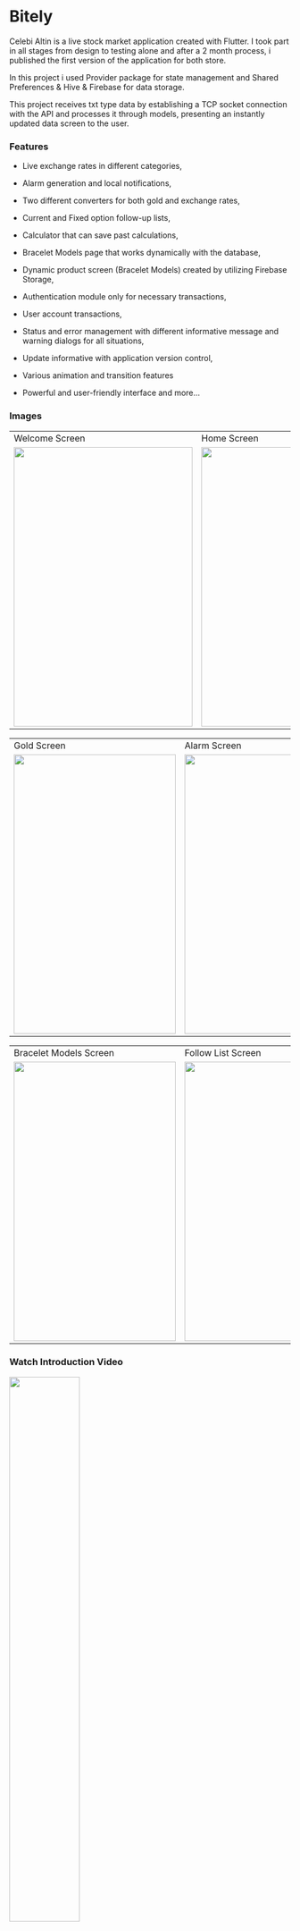 # Bitely

Celebi Altin is a live stock market application created with Flutter. I took part in all stages from design to testing alone and after a 2 month process, i published the first version of the application for both store.

In this project i used Provider package for state management and Shared Preferences & Hive & Firebase for data storage.

This project receives txt type data by establishing a TCP socket connection with the API and processes it through models, presenting an instantly updated data screen to the user.

### Features

- Live exchange rates in different categories,

- Alarm generation and local notifications,

- Two different converters for both gold and exchange rates,

- Current and Fixed option follow-up lists,

- Calculator that can save past calculations,

- Bracelet Models page that works dynamically with the database,

- Dynamic product screen (Bracelet Models) created by utilizing Firebase Storage,

- Authentication module only for necessary transactions,

- User account transactions,

- Status and error management with different informative message and warning dialogs for all situations,

- Update informative with application version control,

- Various animation and transition features

- Powerful and user-friendly interface and more...



### Images

<table>
  <tr>
     <td>Welcome Screen</td>
     <td>Home Screen</td>
     <td>Side Menu Bar</td>
  </tr>
  <tr>
    <td><img src="https://play-lh.googleusercontent.com/6EinVFx0RU1SZxm5dkijT5bvq5j-G2BMvyZaAQAznPMsUwEAWnVex85Z4CgiLnBidRa1=w2560-h1440-rw" width=320 height=500></td>
    <td><img src="https://play-lh.googleusercontent.com/eIhcL3wpLkox4CZm0v8AEe2ydQbNCHOMHhzUCR7dwxSJ5J7nY3hcbBto7BM0NBwM5A=w2560-h1440-rw" width=290 height=500></td>
    <td><img src="https://play-lh.googleusercontent.com/9sIaaHg2d8-9nGJB9uFVQrKTtLebVUzL8KZIWjGIsx33qLOmDNqjyVWU_upiWtSeAH3a=w2560-h1440-rw" width=290 height=500></td>
  </tr>
 </table>
 
 
<table>
  <tr>
     <td>Gold Screen</td>
     <td>Alarm Screen</td>
     <td>Converter Screen</td>
  </tr>
  <tr>
    <td><img src="https://play-lh.googleusercontent.com/siHXcDHY7pQbpNYCzXZUdxohOhT2yhzN-Rs9QxL90A8yht46M3hQ7cqVW4yMC15I52g5=w2560-h1440-rw" width=290 height=500></td>
    <td><img src="https://play-lh.googleusercontent.com/jwi16e9Ch3FnKiZnEq_4h1hiU32y3W0jfTY9nH92GkKYSfX_dS2RHf82NVPIEO_tzUU=w2560-h1440-rw" width=290 height=500></td>
    <td><img src="https://play-lh.googleusercontent.com/1Przp8eWeeTwyallmJ59iwfa62M0ZSGmnfojAl9nDwnr55nJL4apnKYQiRDirOjesaM=w2560-h1440-rw" width=290 height=500></td>
  </tr>
 </table>
 
 <table>
  <tr>
     <td>Bracelet Models Screen</td>
     <td>Follow List Screen</td>
     <td>Contact Us Screen</td>
  </tr>
  <tr>
    <td><img src="https://play-lh.googleusercontent.com/Jc6YjCpfiJxxidOxP0KsI6m_uXCREaKPcCtNhW0z8dQMKjyOTaq1hBWmRMFDzehCRxg=w2560-h1440-rw" width=290 height=500></td>
    <td><img src="https://play-lh.googleusercontent.com/L8Glv1M71jJwxZq2G6gJiSxPHjxE3Ob1BxN1DVjDeaX8If8R1Y8y3v7FBylNdI0Ji9I=w2560-h1440-rw" width=290 height=500></td>
    <td><img src="https://play-lh.googleusercontent.com/bKrbgMa25A1anF75y7kdzvn5C5ReRSv8Jnp1uPGRvlE7khzl2vbNhwprxAhPX_2sKG8=w2560-h1440-rw" width=290 height=500></td>
  </tr>
 </table>
 
 ### Watch Introduction Video
[<img src="https://i.ytimg.com/vi/8RfcUEa6E5g/maxresdefault.jpg" width="50%">](https://www.youtube.com/watch?v=8RfcUEa6E5g "Click and watch")


### View or Download the App
<table>
  <tr>
     <td>App Logo</td>
     <td>Google Play Store</td>
     <td>App Store</td>
  </tr>
  <tr>
    <td><img src="https://play-lh.googleusercontent.com/UqqqUu5D9hwVSSUZtGap6ex7J3apVKogAWG3WWpFO9MYgBoFqsM-igSiZqHucYRrAn8=w240-h480-rw" width=150 height=160></td>
    <td><a href="https://play.google.com/store/apps/details?id=com.celebi.altin_app"><img src="https://yt3.googleusercontent.com/UlCw6skRB67meHd_jffAzV6DeXzAk1YzEFyhxI4meSgYAjA0wRhEnhT3TfHvuo7R-VwISzRTTao=s900-c-k-c0x00ffffff-no-rj" width=150 height=160></img></a></td>
    <td><a href="https://apps.apple.com/tr/app/%C3%A7elebi-alt%C4%B1n/id6449283847?l=tr"><img src="https://www.apple.com/v/app-store/b/images/overview/icon_appstore__ev0z770zyxoy_large_2x.png" width=150 height=160></img></a></td>
  </tr>
 </table>
